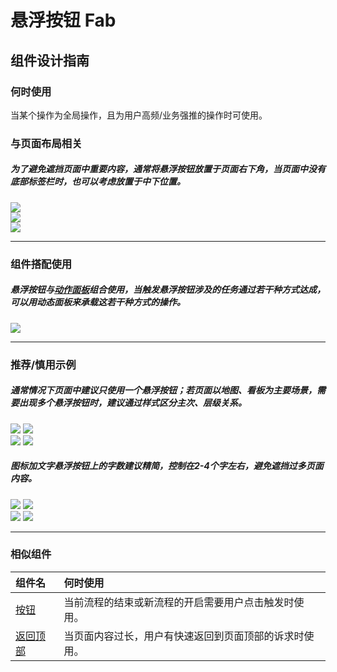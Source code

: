 # 悬浮按钮 Fab

## 组件设计指南

### 何时使用

当某个操作为全局操作，且为用户高频/业务强推的操作时可使用。

### 与页面布局相关

##### 为了避免遮挡页面中重要内容，通常将悬浮按钮放置于页面右下角，当页面中没有底部标签栏时，也可以考虑放置于中下位置。

<div class="legend">
  <div class="item">
    <img src="https://oteam-tdesign-1258344706.cos.ap-guangzhou.myqcloud.com/site/design/mobile-guide/Fab%201-1.png" />
    <em></em>
  </div>
  
  <div class="item">
    <img src="https://oteam-tdesign-1258344706.cos.ap-guangzhou.myqcloud.com/site/design/mobile-guide/Fab%201-2.png" />
    <em></em>
  </div>  
</div>

<div class="legend">
  <div class="item">
    <img src="https://oteam-tdesign-1258344706.cos.ap-guangzhou.myqcloud.com/site/design/mobile-guide/Fab%201-3.png" />
    <em></em>
  </div>  
</div>



<hr />

### 组件搭配使用

##### 悬浮按钮与[动作面板](./actionsheet)组合使用，当触发悬浮按钮涉及的任务通过若干种方式达成，可以用动态面板来承载这若干种方式的操作。

<div class="legend">
  <div class="item">
    <img src="https://oteam-tdesign-1258344706.cos.ap-guangzhou.myqcloud.com/site/design/mobile-guide/Fab%202.png" />
    <em></em>
  </div>
</div>
<hr />

### 推荐/慎用示例

##### 通常情况下页面中建议只使用一个悬浮按钮；若页面以地图、看板为主要场景，需要出现多个悬浮按钮时，建议通过样式区分主次、层级关系。

<div class="legend">
  <div class="item">
    <img src="https://oteam-tdesign-1258344706.cos.ap-guangzhou.myqcloud.com/site/design/mobile-guide/Fab%203-1.png" />
    <img class="tag" src="https://oteam-tdesign-1258344706.cos.ap-guangzhou.myqcloud.com/site/doc/good.png" />
  </div>

  <div class="item">
    <img src="https://oteam-tdesign-1258344706.cos.ap-guangzhou.myqcloud.com/site/design/mobile-guide/Fab%203-2.png" />
    <img class="tag" src="https://oteam-tdesign-1258344706.cos.ap-guangzhou.myqcloud.com/site/doc/bad.png" />
  </div>
</div>



##### 图标加文字悬浮按钮上的字数建议精简，控制在2-4个字左右，避免遮挡过多页面内容。

<div class="legend">
  <div class="item">
    <img src="https://oteam-tdesign-1258344706.cos.ap-guangzhou.myqcloud.com/site/design/mobile-guide/Fab%204-1.png" />
    <img class="tag" src="https://oteam-tdesign-1258344706.cos.ap-guangzhou.myqcloud.com/site/doc/good.png" />
  </div>

  <div class="item">
    <img src="https://oteam-tdesign-1258344706.cos.ap-guangzhou.myqcloud.com/site/design/mobile-guide/Fab%204-2.png" />
    <img class="tag" src="https://oteam-tdesign-1258344706.cos.ap-guangzhou.myqcloud.com/site/doc/bad.png" />
  </div>
</div>


<hr />


### 相似组件

| 组件名 | 何时使用                             |
| :----- | :----------------------------------- |
| [按钮](./button) | 当前流程的结束或新流程的开启需要用户点击触发时使用。 |
| [返回顶部](./backtop ) | 当页面内容过长，用户有快速返回到页面顶部的诉求时使用。 |

